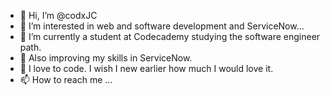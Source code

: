 - 👋 Hi, I’m @codxJC
- 👀 I’m interested in web and software development and ServiceNow...
- 🌱 I’m currently a student at Codecademy studying the software engineer path.
- 🥇 Also improving my skills in ServiceNow.
- 💞️ I love to code. I wish I new earlier how much I would love it. 
- 📫 How to reach me ...

<!---
codxJC/codxJC is a ✨ special ✨ repository because its `README.md` (this file) appears on your GitHub profile.
You can click the Preview link to take a look at your changes.
--->
